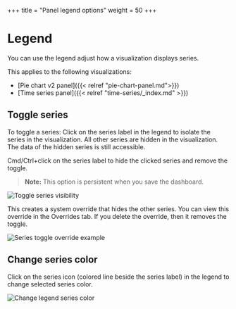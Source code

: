 +++
title = "Panel legend options"
weight = 50
+++

# Legend

You can use the legend adjust how a visualization displays series.

This applies to the following visualizations:

- [Pie chart v2 panel]({{< relref "pie-chart-panel.md">}})
- [Time series panel]({{< relref "time-series/_index.md" >}})

## Toggle series

To toggle a series:
Click on the series label in the legend to isolate the series in the visualization. 
All other series are hidden in the visualization. The data of the hidden series is still accessible.

Cmd/Ctrl+click on the series label to hide the clicked series and remove the toggle.

> **Note:** This option is persistent when you save the dashboard.

![Toggle series visibility](/img/docs/legend/legend-series-toggle-7-5.png)

This creates a system override that hides the other series. You can view this override in the Overrides tab. If you delete the override, then it removes the toggle.

![Series toggle override example](/img/docs/legend/legend-series-override-7-5.png)

## Change series color

Click on the series icon (colored line beside the series label) in the legend to change selected series color.

![Change legend series color](/img/docs/legend/legend-series-color-7-5.png)

